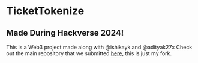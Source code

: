 # TicketTokenize

Made During Hackverse 2024!
---

This is a Web3 project made along with @ishikayk and @adityak27x
Check out the main repository that we submitted [here](https://github.com/ishikayk/TicketTokenize), this is just my fork.
